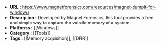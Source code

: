 - **URL :** https://www.magnetforensics.com/resources/magnet-dumpit-for-windows/
- **Description :** Developed by Magnet Forensics, this tool provides a free and simple way to capture the volatile memory of a system.
- **Platforms :** [[Windows]]
- **Category :** [[Tools]]
- **Tags :** [[Memory acquisition]], [[DFIR]]